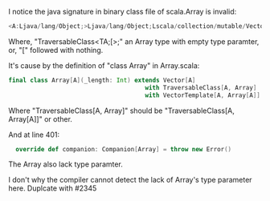 I notice the java signature in binary class file of scala.Array is invalid:
```scala
<A:Ljava/lang/Object;>Ljava/lang/Object;Lscala/collection/mutable/Vector<TA;>;Lscala/collection/generic/TraversableClass<TA;[>;Lscala/collection/generic/VectorTemplate<TA;[TA;>;Lscala/ScalaObject;
```
Where, "TraversableClass<TA;[>;" an Array type with empty type paramter, or,  "[" followed with nothing.

It's cause by the definition of "class Array" in Array.scala:
```scala
final class Array[A](_length: Int) extends Vector[A] 
                                      with TraversableClass[A, Array]
                                      with VectorTemplate[A, Array[A]] {
```
Where "TraversableClass[A, Array]" should be "TraversableClass[A, Array[A]]" or other.

And at line 401:
```scala
  override def companion: Companion[Array] = throw new Error()
```
The Array also lack type paramter.

I don't why the compiler cannot detect the lack of Array's type parameter here.
Duplcate with #2345
